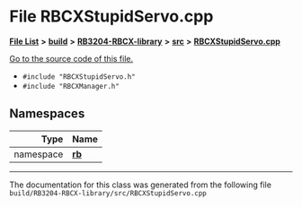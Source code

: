 
# File RBCXStupidServo.cpp


[**File List**](files.md) **>** [**build**](dir_4fef79e7177ba769987a8da36c892c5f.md) **>** [**RB3204-RBCX-library**](dir_6e2f6bf38ad600996f360c484704d30b.md) **>** [**src**](dir_2fb57cfb6554052417264f60890e0af6.md) **>** [**RBCXStupidServo.cpp**](_r_b_c_x_stupid_servo_8cpp.md)

[Go to the source code of this file.](_r_b_c_x_stupid_servo_8cpp_source.md)



* `#include "RBCXStupidServo.h"`
* `#include "RBCXManager.h"`









## Namespaces

| Type | Name |
| ---: | :--- |
| namespace | [**rb**](namespacerb.md) <br> |















------------------------------
The documentation for this class was generated from the following file `build/RB3204-RBCX-library/src/RBCXStupidServo.cpp`